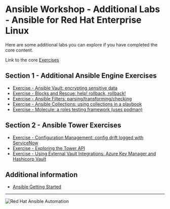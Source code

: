 # Ansible Workshop - Additional Labs - Ansible for Red Hat Enterprise Linux

Here are some additional labs you can explore if you have completed the core content. 

Link to the core [Exercises](https://ansible.github.io/workshops/exercises/ansible_rhel/)

## Section 1 - Additional Ansible Engine Exercises

 - [Exercise - Ansible Vault: encrypting sensitive data](vault)
 - [Exercise - Blocks and Rescue: help! rollback, rollback! ](blocks)
 - [Exercise - Ansible Filters: parsing/transforming/checking](filters)
 - [Exercise - Ansible Collections: using collections in a playbook](collections)
 - [Exercise - Molecule: a roles testing framework (uses podman)](molecule)

## Section 2 - Ansible Tower Exercises

 - [Exercise - Configuration Management: config drift logged with ServiceNow](configmgmt)
 - [Exercise - Exploring the Tower API](tower-api)
 - [Exercise - Using External Vault Integrations: Azure Key Manager and Hashicorp Vault](tower-secret)

## Additional information

 - [Ansible Getting Started](http://docs.ansible.com/ansible/latest/intro_getting_started.html)

---
![Red Hat Ansible Automation](../../images/rh-ansible-automation.png)

